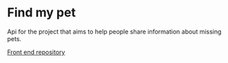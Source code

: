 # Find my pet

Api for the project that aims to help people share information about missing
pets.

[Front end repository](https://github.com/thiagolima08/findmypet-app)
